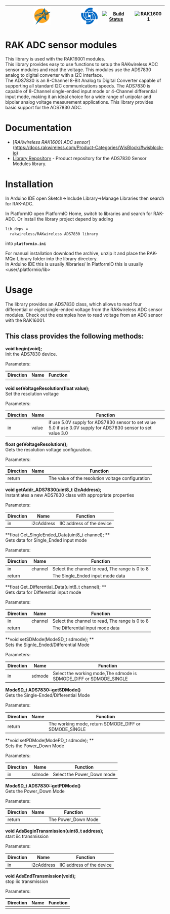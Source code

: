 | <center><img src="./assets/rakstar.jpg" alt="RAKstar" width=25%></center>  | ![RAKWireless](./assets/RAK-Whirls.png) | [![Build Status](https://github.com/RAKWireless/RAK-ADS7830-Library/workflows/RAK%20Library%20Build%20CI/badge.svg)](https://github.com/RAKWireless/RAK-ADS7830-Library/actions) | <center><img src="./assets/RAK16001.png" alt="RAK16001" width=25%></center> |
| -- | -- | -- | -- |

# RAK ADC sensor modules

This library is used with the RAK16001 modules.    
This library provides easy to use functions to setup the RAKwireless ADC sensor modules and read the voltage. This modules use the ADS7830 analog to digital converter with a I2C interface.   
The ADS7830 is an 8-Channel 8-Bit Analog to Digital Converter capable of supporting all standard I2C communications speeds. The ADS7830 is capable of 8-Channel single-ended input mode or 4-Channel differential input mode, making it an ideal choice for a wide range of unipolar and bipolar analog voltage measurement applications. 
This library provides basic support for the ADS7830 ADC.

# Documentation
* [*RAKwireless RAK16001 ADC sensor*]   (https://docs.rakwireless.com/Product-Categories/WisBlock/#wisblock-io)
* [Library Repository](https://github.com/RAKWireless/RAK-ADS7830-Library) - Product repository for the ADS7830 Sensor Modules library.

# Installation
In Arduino IDE open Sketch->Include Library->Manage Libraries then search for RAK-ADC.    

In PlatformIO open PlatformIO Home, switch to libraries and search for RAK-ADC. 
Or install the library project depend by adding 
```log
lib_deps =
  rakwireless/RAKwireless ADS7830 library
```
into **`platformio.ini`**

For manual installation download the archive, unzip it and place the RAK-MQx-Library folder into the library directory.    
In Arduino IDE this is usually <arduinosketchfolder>/libraries/
In PlatformIO this is usually <user/.platformio/lib>

# Usage
The library provides an ADS7830 class, which allows to read four differential or eight single-ended voltage from the RAKwireless ADC sensor modules. Check out the examples how to read voltage from an ADC sensor with the RAK16001.

## This class provides the following methods:

**void begin(void);**    
Init the ADS7830 device.

Parameters:    

| Direction | Name      | Function | 
| --------- | ----      | -------- |
|    	    |           |          | 

**void setVoltageResolution(float value);**    
Set the resolution voltage

Parameters:    

| Direction | Name       | Function | 
| --------- | ----       | -------- |
| in        | value      | if use 5.0V supply for ADS7830 sensor to set value 5.0 if use 3.0V supply for ADS7830 sensor to set value 3.0   | 

**float getVoltageResolution();**     
Gets the resolution voltage configuration. 

Parameters:    

| Direction | Name       | Function | 
| --------- | ----       | -------- |
| return        |        | The value of the resolution voltage configuration    | 

**void getAddr_ADS7830(uint8_t i2cAddress);**    
Instantiates a new ADS7830 class with appropriate properties

Parameters:    

| Direction | Name            | Function | 
| --------- | ----            | -------- |
| in        | i2cAddress      |IIC address of the device| 

**float Get_SingleEnded_Data(uint8_t channel); **    
Gets data for Single_Ended input mode 

Parameters:    

| Direction | Name      | Function | 
| --------- | ----      | -------- |
| in        | channel   | Select the channel to read, The range is 0 to 8| 
| return    |           | The Single_Ended input mode data    | 

**float Get_Differential_Data(uint8_t channel); **    
Gets data for Differential input mode 

Parameters:    

| Direction | Name      | Function | 
| --------- | ----      | -------- |
| in        | channel   | Select the channel to read, The range is 0 to 8| 
| return    |           | The Differential input mode data    | 

**void setSDMode(ModeSD_t sdmode); **     
Sets the Signle_Ended/Differential Mode

Parameters:    

| Direction | Name      | Function | 
| --------- | ----      | -------- |
| in        | sdmode    | Select the working mode,The sdmode is SDMODE_DIFF or SDMODE_SINGLE| 

**ModeSD_t ADS7830::getSDMode()**     
Gets the Single-Ended/Differential Mode

Parameters:    

| Direction | Name      | Function | 
| --------- | ----      | -------- |
| return    |           | The working mode, return SDMODE_DIFF or SDMODE_SINGLE| 

**void setPDMode(ModePD_t sdmode); **     
Sets the Power_Down Mode

Parameters:    

| Direction | Name      | Function | 
| --------- | ----      | -------- |
| in        | sdmode    | Select the Power_Down mode| 

**ModeSD_t ADS7830::getPDMode()**     
Gets the Power_Down Mode

Parameters:    

| Direction | Name      | Function | 
| --------- | ----      | -------- |
| return    |           | The Power_Down Mode| 


**void AdsBeginTransmission(uint8_t address);**     
start iic transmission

Parameters:    

| Direction | Name      	  | Function | 
| --------- | ----      	  | -------- |
| in        | i2cAddress      |IIC address of the device| 

**void AdsEndTransmission(void);**     
stop iic transmission

Parameters:    

| Direction | Name      	  | Function | 
| --------- | ----      	  | -------- |
|  		    | 		      	  | 		 |
